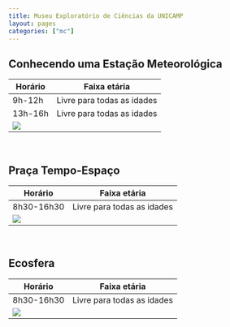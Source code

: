 ```yaml
---
title: Museu Exploratório de Ciências da UNICAMP
layout: pages
categories: ["mc"]
---
```


## Conhecendo uma Estação Meteorológica

| Horário | Faixa etária |
|---------|--------------|
| 9h-12h | Livre para todas as idades |
| 13h-16h | Livre para todas as idades |
| <a href="https://docs.google.com/document/d/e/2PACX-1vRxMEyWuO4DQnDW43l-hKRb2F7CFmbrgeixobIBIGfqF9Ubho6jXBaZMxKrCEFv1Quz31lZEglKb9mk/pub#id.8xyo2l512hrw"><img style="cursor:pointer" src="{{ site.baseurl }}/img/more.svg"></a> |

<br>

## Praça Tempo-Espaço

| Horário | Faixa etária |
|---------|--------------|
| 8h30-16h30 | Livre para todas as idades |
| <a href="https://docs.google.com/document/d/e/2PACX-1vRxMEyWuO4DQnDW43l-hKRb2F7CFmbrgeixobIBIGfqF9Ubho6jXBaZMxKrCEFv1Quz31lZEglKb9mk/pub#id.z0wr4kxt2zta"><img style="cursor:pointer" src="{{ site.baseurl }}/img/more.svg"></a> |

<br>

## Ecosfera

| Horário | Faixa etária |
|---------|--------------|
| 8h30-16h30 | Livre para todas as idades |
| <a href="https://docs.google.com/document/d/e/2PACX-1vRxMEyWuO4DQnDW43l-hKRb2F7CFmbrgeixobIBIGfqF9Ubho6jXBaZMxKrCEFv1Quz31lZEglKb9mk/pub#id.kf4a1efkg9ro"><img style="cursor:pointer" src="{{ site.baseurl }}/img/more.svg"></a> |